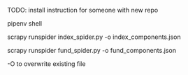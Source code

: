 TODO: install instruction for someone with new repo

pipenv shell

scrapy runspider index_spider.py -o index_components.json

scrapy runspider fund_spider.py -o fund_components.json

-O to overwrite existing file
